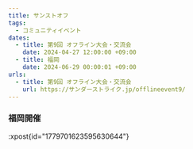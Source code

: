 ```yaml
---
title: サンストオフ
tags:
  - コミュニティイベント
dates:
  - title: 第9回 オフライン大会・交流会
    date: 2024-04-27 12:00:00 +09:00
  - title: 福岡
    date: 2024-06-29 00:00:01 +09:00
urls:
  - title: 第9回 オフライン大会・交流会
    url: https://サンダーストライク.jp/offlineevent9/
---
```


### 福岡開催
:xpost{id="1779701623595630644"}
